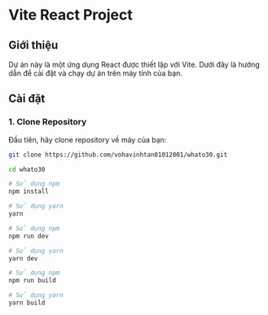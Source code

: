 # Vite React Project

## Giới thiệu

Dự án này là một ứng dụng React được thiết lập với Vite. Dưới đây là hướng dẫn để cài đặt và chạy dự án trên máy tính của bạn.

## Cài đặt

### 1. Clone Repository

Đầu tiên, hãy clone repository về máy của bạn:

```bash
git clone https://github.com/vohavinhtan01012001/whato30.git

cd whato30

# Sử dụng npm
npm install

# Sử dụng yarn
yarn

# Sử dụng npm
npm run dev

# Sử dụng yarn
yarn dev

# Sử dụng npm
npm run build

# Sử dụng yarn
yarn build

